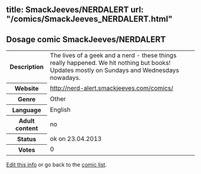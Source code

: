 title: SmackJeeves/NERDALERT
url: "/comics/SmackJeeves_NERDALERT.html"
---
Dosage comic SmackJeeves/NERDALERT
-----------------------------------------

<p id="msg"></p>
<script type="text/javascript">
if (window.location.search === '?edit_info_mail=sent_ok') {
  var elem = document.getElementById("msg");
  elem.innerHTML = 'Edited information sucessfully sent.';
  elem.className = 'ok';
}
</script>
<table class="comicinfo">
<tr>
<th>Description</th><td>The lives of a geek and a nerd - these things really happened. We hit nothing but books! Updates mostly on Sundays and Wednesdays nowadays.</td>
</tr>
<tr>
<th>Website</th><td><a href="http://nerd-alert.smackjeeves.com/comics/">http://nerd-alert.smackjeeves.com/comics/</a></td>
</tr>
<tr>
<th>Genre</th><td>Other</td>
</tr>
<tr>
<th>Language</th><td>English</td>
</tr>
<tr>
<th>Adult content</th><td>no</td>
</tr>
<tr>
<th>Status</th><td>ok on 23.04.2013</td>
</tr>
<tr>
<th>Votes</th><td>0</td>
</tr>
</table>

[Edit this info](SmackJeeves_NERDALERT_edit.html) or go back to the [comic list](../comic-index.html).
